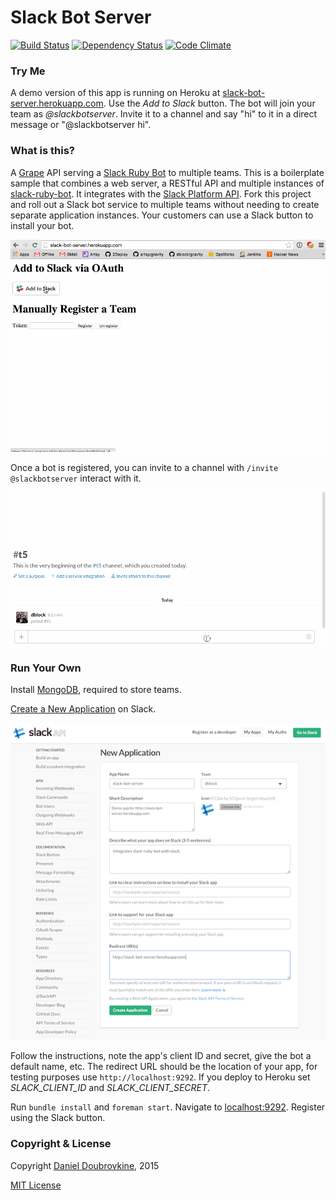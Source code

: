 Slack Bot Server
================

[![Build Status](https://travis-ci.org/dblock/slack-bot-server.svg?branch=master)](https://travis-ci.org/dblock/slack-bot-server)
[![Dependency Status](https://gemnasium.com/dblock/slack-bot-server.svg)](https://gemnasium.com/dblock/slack-bot-server)
[![Code Climate](https://codeclimate.com/github/dblock/slack-bot-server.svg)](https://codeclimate.com/github/dblock/slack-bot-server)

### Try Me

A demo version of this app is running on Heroku at [slack-bot-server.herokuapp.com](https://slack-bot-server.herokuapp.com). Use the _Add to Slack_ button. The bot will join your team as _@slackbotserver_. Invite it to a channel and say "hi" to it in a direct message or "@slackbotserver hi".

### What is this?

A [Grape](http://github.com/ruby-grape/grape) API serving a [Slack Ruby Bot](https://github.com/dblock/slack-ruby-bot) to multiple teams. This is a boilerplate sample that combines a web server, a RESTful API and multiple instances of [slack-ruby-bot](https://github.com/dblock/slack-ruby-bot). It integrates with the [Slack Platform API](https://medium.com/slack-developer-blog/launch-platform-114754258b91#.od3y71dyo). Fork this project and roll out a Slack bot service to multiple teams without needing to create separate application instances. Your customers can use a Slack button to install your bot.

![](images/slackbutton.gif)

Once a bot is registered, you can invite to a channel with `/invite @slackbotserver` interact with it.

![](images/slackbotserver.gif)

### Run Your Own

Install [MongoDB](https://www.mongodb.org/downloads), required to store teams.

[Create a New Application](https://api.slack.com/applications/new) on Slack.

![](images/new.png)

Follow the instructions, note the app's client ID and secret, give the bot a default name, etc. The redirect URL should be the location of your app, for testing purposes use `http://localhost:9292`. If you deploy to Heroku set _SLACK_CLIENT_ID_ and _SLACK_CLIENT_SECRET_.

Run `bundle install` and `foreman start`. Navigate to [localhost:9292](http://localhost:9292). Register using the Slack button.

### Copyright & License

Copyright [Daniel Doubrovkine](http://code.dblock.org), 2015

[MIT License](LICENSE)

